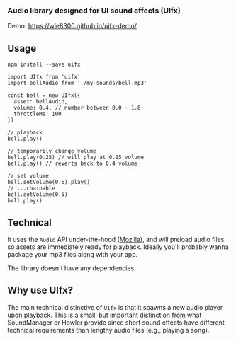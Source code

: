 ### Audio library designed for UI sound effects (UIfx)

Demo: https://wle8300.github.io/uifx-demo/

## Usage

```
npm install --save uifx
```

```
import UIfx from 'uifx'
import bellAudio from './my-sounds/bell.mp3'

const bell = new UIfx({
  asset: bellAudio,
  volume: 0.4, // number between 0.0 ~ 1.0
  throttleMs: 100
})

// playback
bell.play()

// temporarily change volume
bell.play(0.25) // will play at 0.25 volume
bell.play() // reverts back to 0.4 volume

// set volume
bell.setVolume(0.5).play()
// ...chainable
bell.setVolume(0.5)
bell.play()
```


## Technical

It uses the `Audio` API under-the-hood ([Mozilla](https://developer.mozilla.org/en-US/docs/Web/API/HTMLAudioElement)), and will preload audio files so assets are immediately ready for playback. Ideally you'll probably wanna package your mp3 files along with your app.

The library doesn't have any dependencies.


## Why use UIfx?
 
 The main technical distinctive of `UIfx` is that it spawns a new audio player upon playback. This is a small, but important distinction from what SoundManager or Howler provide since short sound effects have different technical requirements than lengthy audio files (e.g., playing a song).



